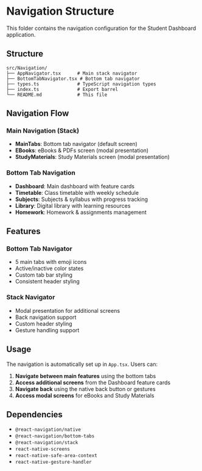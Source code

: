 # Navigation Structure

This folder contains the navigation configuration for the Student Dashboard application.

## Structure

```
src/Navigation/
├── AppNavigator.tsx      # Main stack navigator
├── BottomTabNavigator.tsx # Bottom tab navigator
├── types.ts              # TypeScript navigation types
├── index.ts              # Export barrel
└── README.md             # This file
```

## Navigation Flow

### Main Navigation (Stack)
- **MainTabs**: Bottom tab navigator (default screen)
- **EBooks**: eBooks & PDFs screen (modal presentation)
- **StudyMaterials**: Study Materials screen (modal presentation)

### Bottom Tab Navigation
- **Dashboard**: Main dashboard with feature cards
- **Timetable**: Class timetable with weekly schedule
- **Subjects**: Subjects & syllabus with progress tracking
- **Library**: Digital library with learning resources
- **Homework**: Homework & assignments management

## Features

### Bottom Tab Navigator
- 5 main tabs with emoji icons
- Active/inactive color states
- Custom tab bar styling
- Consistent header styling

### Stack Navigator
- Modal presentation for additional screens
- Back navigation support
- Custom header styling
- Gesture handling support

## Usage

The navigation is automatically set up in `App.tsx`. Users can:

1. **Navigate between main features** using the bottom tabs
2. **Access additional screens** from the Dashboard feature cards
3. **Navigate back** using the native back button or gestures
4. **Access modal screens** for eBooks and Study Materials

## Dependencies

- `@react-navigation/native`
- `@react-navigation/bottom-tabs`
- `@react-navigation/stack`
- `react-native-screens`
- `react-native-safe-area-context`
- `react-native-gesture-handler`